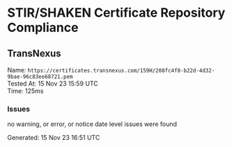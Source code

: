 # STIR/SHAKEN Certificate Repository Compliance

## TransNexus

Name: `https://certificates.transnexus.com/159H/208fc4f8-b22d-4d32-9bae-96c83ee68721.pem`\
Tested At: 15 Nov 23 15:59 UTC\
Time: 125ms

### Issues

no warning, or error, or notice date level issues were found

Generated: 15 Nov 23 16:51 UTC